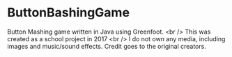 # ButtonBashingGame
Button Mashing game written in Java using Greenfoot. &lt;br /> This was created as a school project in 2017 &lt;br /> I do not own any media, including images and music/sound effects. Credit goes to the original creators.
